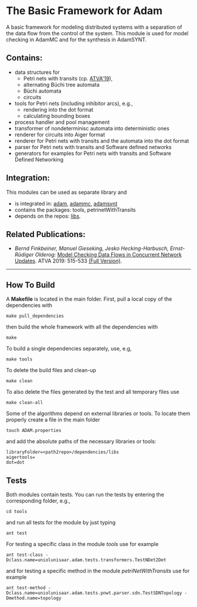 The Basic Framework for Adam
============================
A basic framework for modeling distributed systems with a separation of the data flow from the control of the system.
This module is used for model checking in AdamMC and for the synthesis in AdamSYNT.

Contains:
---------
- data structures for
  * Petri nets with transits (cp. [ATVA'19](http://arxiv.org/abs/1907.11061)),
  * alternating Büchi tree automata
  * Büchi automata
  * circuits
- tools for Petri nets (including inhibitor arcs), e.g.,
  * rendering into the dot format
  * calculating bounding boxes
- process handler and pool management
- transformer of nondeterminisc automata into deterministic ones
- renderer for circuits into Aiger format
- renderer for Petri nets with transits and the automata into the dot format
- parser for Petri nets with transits and Software defined networks
- generators for examples for Petri nets with transits and Software Defined Networking

Integration:
------------
This modules can be used as separate library and
- is integrated in: [adam](https://github.com/adamtool/adam), [adammc](https://github.com/adamtool/adammc), [adamsynt](https://github.com/adamtool/adamsynt)
- contains the packages: tools, petrinetWithTransits
- depends on the repos: [libs](https://github.com/adamtool/libs).

Related Publications:
---------------------
- _Bernd Finkbeiner, Manuel Gieseking, Jesko Hecking-Harbusch, Ernst-Rüdiger Olderog:_
  [Model Checking Data Flows in Concurrent Network Updates](https://doi.org/10.1007/978-3-030-31784-3_30). ATVA 2019: 515-533 [(Full Version)](http://arxiv.org/abs/1907.11061).

------------------------------------

How To Build
------------
A __Makefile__ is located in the main folder.
First, pull a local copy of the dependencies with
```
make pull_dependencies
```
then build the whole framework with all the dependencies with
```
make
```
To build a single dependencies separately, use, e.g,
```
make tools
```
To delete the build files and clean-up
```
make clean
```
To also delete the files generated by the test and all temporary files use
```
make clean-all
```
Some of the algorithms depend on external libraries or tools. To locate them properly create a file in the main folder
```
touch ADAM.properties
```
and add the absolute paths of the necessary libraries or tools:
```
libraryFolder=<path2repo>/dependencies/libs
aigertools=
dot=dot
```

Tests
-----
Both modules contain tests. You can run the tests by entering the corresponding folder, e.g.,
```
cd tools
```
and run all tests for the module by just typing
```
ant test
```
For testing a specific class in the module _tools_ use for example
```
ant test-class -Dclass.name=uniolunisaar.adam.tests.transformers.TestNDet2Det
```
and for testing a specific method in the module _petriNetWithTransits_ use for example
```
ant test-method -Dclass.name=uniolunisaar.adam.tests.pnwt.parser.sdn.TestSDNTopology -Dmethod.name=topology
```
